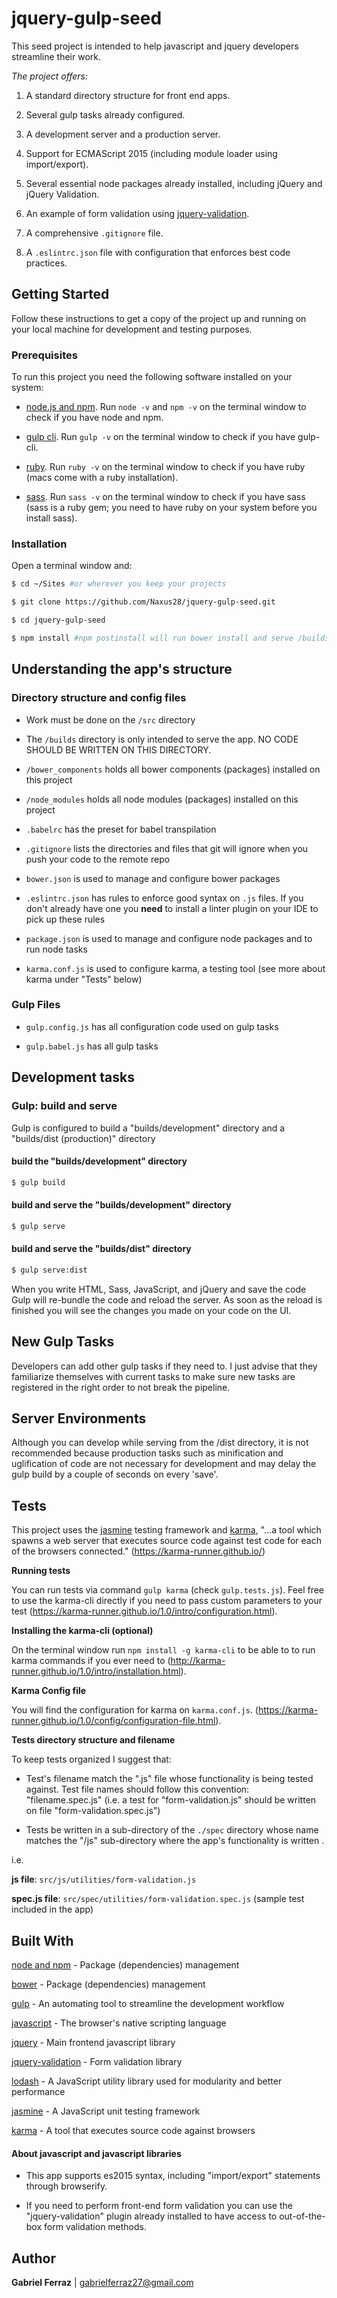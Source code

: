 # jquery-gulp-seed

This seed project is intended to help javascript and jquery developers streamline their work. 

_The project offers:_

1) A standard directory structure for front end apps.

2) Several gulp tasks already configured.

3) A development server and a production server.

4) Support for ECMAScript 2015 (including module loader using import/export).

5) Several essential node packages already installed, including jQuery and jQuery Validation.

6) An example of form validation using [jquery-validation](https://jqueryvalidation.org/).

6) A comprehensive `.gitignore` file.

7) A `.eslintrc.json` file with configuration that enforces best code practices.



## Getting Started

Follow these instructions to get a copy of the project up and running on your local machine for development and testing purposes.

### Prerequisites

To run this project you need the following software installed on your system:

* [node.js and npm](https://nodejs.org/en/). Run `node -v` and `npm -v` on the terminal window to check if you have node and npm.

* [gulp cli](https://github.com/gulpjs/gulp/blob/master/docs/getting-started.md). Run `gulp -v` on the terminal window to check if you have gulp-cli.

* [ruby](https://www.ruby-lang.org/en/downloads/). Run `ruby -v` on the terminal window to check if you have ruby (macs come with a ruby installation).

* [sass](http://sass-lang.com/install). Run `sass -v` on the terminal window to check if you have sass (sass is a ruby gem; you need to have ruby on your system before you install sass).


### Installation

Open a terminal window and:

```bash
$ cd ~/Sites #or wherever you keep your projects

$ git clone https://github.com/Naxus28/jquery-gulp-seed.git

$ cd jquery-gulp-seed

$ npm install #npm postinstall will run bower install and serve /builds/development on port 3000 (http://localhost:3000)
```

## Understanding the app's structure

### Directory structure and config files

* Work must be done on the `/src` directory

* The `/builds` directory is only intended to serve the app. NO CODE SHOULD BE WRITTEN ON THIS DIRECTORY.

* `/bower_components` holds all bower components (packages) installed on this project

* `/node_modules` holds all node modules (packages) installed on this project

* `.babelrc` has the preset for babel transpilation

* `.gitignore` lists the directories and files that git will ignore when you push your code to the remote repo

* `bower.json` is used to manage and configure bower packages

* `.eslintrc.json` has rules to enforce good syntax on `.js` files. If you don't already have one you __need__ to install a linter plugin on your IDE to pick up these rules

* `package.json` is used to manage and configure node packages and to run node tasks 

* `karma.conf.js` is used to configure karma, a testing tool (see more about karma under "Tests" below)


### Gulp Files

* `gulp.config.js` has all configuration code used on gulp tasks

* `gulp.babel.js` has all gulp tasks 


## Development tasks

### Gulp: build and serve

Gulp is configured to build a "builds/development" directory and a "builds/dist (production)" directory


#### build the "builds/development" directory
```bash
$ gulp build
```

#### build and serve the "builds/development" directory
```bash
$ gulp serve
```

#### build and serve the "builds/dist" directory
```bash
$ gulp serve:dist
```

When you write HTML, Sass, JavaScript, and jQuery and save the code Gulp will re-bundle the code and reload the server. As soon as the reload is finished you will see the changes you made on your code on the UI.


## New Gulp Tasks

Developers can add other gulp tasks if they need to. I just advise that they familiarize themselves with current tasks to make sure new tasks are registered in the right order to not break the pipeline.

## Server Environments

Although you can develop while serving from the /dist directory, it is not recommended because production tasks such as minification and uglification of code are not necessary for development and may delay the gulp build by a couple of seconds on every 'save'.

## Tests

This project uses the [jasmine](https://jasmine.github.io/) testing framework and [karma](https://karma-runner.github.io/1.0/index.html), "...a tool which spawns a web server that executes source code against test code for each of the browsers connected." (https://karma-runner.github.io/) 

__Running tests__

You can run tests via command `gulp karma` (check `gulp.tests.js`). Feel free to use the karma-cli directly if you need to pass custom parameters to your test (https://karma-runner.github.io/1.0/intro/configuration.html).

__Installing the karma-cli (optional)__

On the terminal window run `npm install -g karma-cli` to be able to to run karma commands if you ever need to (http://karma-runner.github.io/1.0/intro/installation.html).

__Karma Config file__

You will find the configuration for karma on `karma.conf.js`. (https://karma-runner.github.io/1.0/config/configuration-file.html).

__Tests directory structure and filename__

To keep tests organized I suggest that:

*  Test's filename match the ".js" file whose functionality is being tested against. Test file names should follow this convention: "filename.spec.js" (i.e. a test for "form-validation.js" should be written on file "form-validation.spec.js")

* Tests be written in a sub-directory of the `./spec` directory whose name matches the "/js" sub-directory where the app's functionality is written .  

i.e. 

__js file__: `src/js/utilities/form-validation.js` 

__spec.js file__: `src/spec/utilities/form-validation.spec.js` (sample test included in the app)


## Built With

[node and npm](https://nodejs.org/en/) - Package (dependencies) management

[bower](https://bower.io/) - Package (dependencies) management

[gulp](http://gulpjs.com/) - An automating tool to streamline the development workflow

[javascript](https://developer.mozilla.org/en-US/docs/Web/JavaScript) - The browser's native scripting language

[jquery](https://jquery.com/) - Main frontend javascript library

[jquery-validation](https://jqueryvalidation.org/) - Form validation library

[lodash](https://lodash.com/) - A JavaScript utility library used for modularity and better performance

[jasmine](https://jasmine.github.io/) - A JavaScript unit testing framework

[karma](https://karma-runner.github.io/1.0/index.html) - A tool that executes source code against browsers


#### __About javascript and javascript libraries__

* This app supports es2015 syntax, including "import/export" statements through browserify. 

* If you need to perform front-end form validation you can use the "jquery-validation" plugin already installed to have access to out-of-the-box form validation methods.


## Author

**Gabriel Ferraz** | gabrielferraz27@gmail.com





